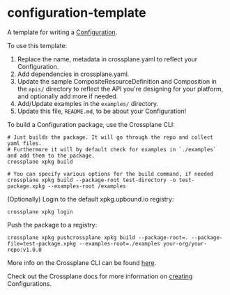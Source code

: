 # configuration-template

A template for writing a [Configuration].

To use this template:
1. Replace the name, metadata in crossplane.yaml to reflect your Configuration.
2. Add dependencies in crossplane.yaml.
3. Update the sample CompositeResourceDefinition and Composition in the `apis/`
   directory to reflect the API you're designing for your platform, and optionally add more if needed.
4. Add/Update examples in the `examples/` directory.
5. Update this file, `README.md`, to be about your Configuration!

To build a Configuration package, use the Crossplane CLI:
```shell
# Just builds the package. It will go through the repo and collect yaml files.
# Furthermore it will by default check for examples in `./examples` and add them to the package.
crossplane xpkg build

# You can specify various options for the build command, if needed
crossplane xpkg build --package-root test-directory -o test-package.xpkg --examples-root /examples
```

(Optionally) Login to the default xpkg.upbound.io registry:
```shell
crossplane xpkg login
```

Push the package to a registry:
```shell
crossplane xpkg pushcrossplane xpkg build --package-root=. --package-file=test-package.xpkg --examples-root=./examples your-org/your-repo:v1.0.0
```

More info on the Crossplane CLI can be found [here][xp-cli].

Check out the Crossplane docs for more information on [creating] Configurations.

[Configuration]: https://docs.crossplane.io/latest/concepts/packages
[creating]: https://docs.crossplane.io/latest/concepts/packages/#create-a-configuration
[xp-cli]: https://docs.crossplane.io/latest/cli/command-reference/
